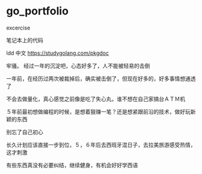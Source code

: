 # go_portfolio
excercise

笔记本上的代码

ldd
中文
https://studygolang.com/pkgdoc

牢骚。
经过一年的沉淀吧，心态好多了，人不能被轻易的击倒

一年前，在经历过两次被裁掉后，确实被击倒了，但现在好多的，好多事情想通透了

不会去做量化，真心感觉之前像是吃了失心丸，谁不想在自己家搞台ＡＴＭ机

５年前最初想做编程的时候，是想着狠赚一笔？还是想紧跟前沿的技术，做好玩新颖的东西

别忘了自己初心

长久计划应该直接一步到位，５，６年后去西班牙混日子，去拉美旅游感受热情，这才刺激

有些东西真没有必要纠结，继续健身，有机会好好学西语

